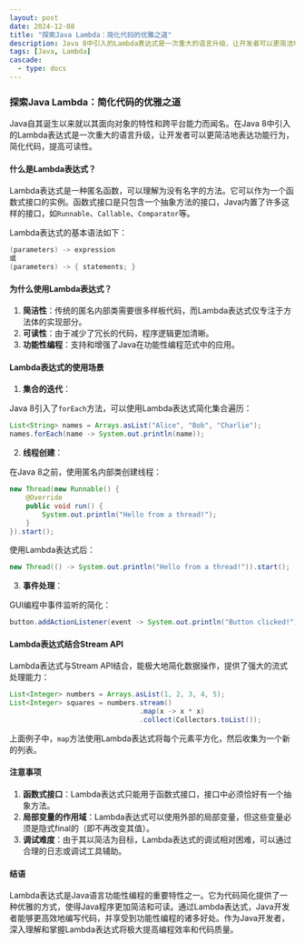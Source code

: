 ```yaml
---
layout: post
date: 2024-12-08
title: "探索Java Lambda：简化代码的优雅之道"
description: Java 8中引入的Lambda表达式是一次重大的语言升级，让开发者可以更简洁地表达功能行为，简化代码，提高可读性。
tags: [Java, Lambda]
cascade:
  - type: docs
---
```



### 探索Java Lambda：简化代码的优雅之道

Java自其诞生以来就以其面向对象的特性和跨平台能力而闻名。在Java 8中引入的Lambda表达式是一次重大的语言升级，让开发者可以更简洁地表达功能行为，简化代码，提高可读性。

#### 什么是Lambda表达式？

Lambda表达式是一种匿名函数，可以理解为没有名字的方法。它可以作为一个函数式接口的实例。函数式接口是只包含一个抽象方法的接口，Java内置了许多这样的接口，如`Runnable`、`Callable`、`Comparator`等。

Lambda表达式的基本语法如下：
```java
(parameters) -> expression
或
(parameters) -> { statements; }
```

#### 为什么使用Lambda表达式？

1. **简洁性**：传统的匿名内部类需要很多样板代码，而Lambda表达式仅专注于方法体的实现部分。
2. **可读性**：由于减少了冗长的代码，程序逻辑更加清晰。
3. **功能性编程**：支持和增强了Java在功能性编程范式中的应用。

#### Lambda表达式的使用场景

1. **集合的迭代**：

Java 8引入了`forEach`方法，可以使用Lambda表达式简化集合遍历：
```java
List<String> names = Arrays.asList("Alice", "Bob", "Charlie");
names.forEach(name -> System.out.println(name));
```

2. **线程创建**：

在Java 8之前，使用匿名内部类创建线程：
```java
new Thread(new Runnable() {
    @Override
    public void run() {
        System.out.println("Hello from a thread!");
    }
}).start();
```

使用Lambda表达式后：
```java
new Thread(() -> System.out.println("Hello from a thread!")).start();
```

3. **事件处理**：

GUI编程中事件监听的简化：
```java
button.addActionListener(event -> System.out.println("Button clicked!"));
```

#### Lambda表达式结合Stream API

Lambda表达式与Stream API结合，能极大地简化数据操作，提供了强大的流式处理能力：
```java
List<Integer> numbers = Arrays.asList(1, 2, 3, 4, 5);
List<Integer> squares = numbers.stream()
                                .map(x -> x * x)
                                .collect(Collectors.toList());
```
上面例子中，`map`方法使用Lambda表达式将每个元素平方化，然后收集为一个新的列表。

#### 注意事项

1. **函数式接口**：Lambda表达式只能用于函数式接口，接口中必须恰好有一个抽象方法。
2. **局部变量的作用域**：Lambda表达式可以使用外部的局部变量，但这些变量必须是隐式final的（即不再改变其值）。
3. **调试难度**：由于其以简洁为目标，Lambda表达式的调试相对困难，可以通过合理的日志或调试工具辅助。

#### 结语

Lambda表达式是Java语言功能性编程的重要特性之一。它为代码简化提供了一种优雅的方式，使得Java程序更加简洁和可读。通过Lambda表达式，Java开发者能够更高效地编写代码，并享受到功能性编程的诸多好处。作为Java开发者，深入理解和掌握Lambda表达式将极大提高编程效率和代码质量。